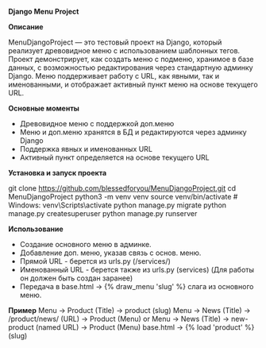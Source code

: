 **Django Menu Project**

**Описание**

MenuDjangoProject — это тестовый проект на Django, который реализует древовидное меню с использованием шаблонных тегов. Проект демонстрирует, как создать меню с подменю, хранимое в базе данных, с возможностью редактирования через стандартную админку Django. Меню поддерживает работу с URL, как явными, так и именованными, и отображает активный пункт меню на основе текущего URL.

**Основные моменты**

- Древовидное меню с поддержкой доп.меню
- Меню и доп.меню хранятся в БД и редактируются через админку Django
- Поддержка явных и именованных URL
- Активный пункт определяется на основе текущего URL

**Установка и запуск проекта**

git clone https://github.com/blessedforyou/MenuDjangoProject.git
cd MenuDjangoProject
python3 -m venv venv
source venv/bin/activate  # Windows: venv\Scripts\activate
python manage.py migrate
python manage.py createsuperuser
python manage.py runserver


**Использование**

- Создание основного меню в админке.
- Добавление доп. меню, указав связь с основ. меню.
- Прямой URL - берется из urls.py (/services/)
- Именованный URL - берется также из urls.py (services) (Для работы он должен быть создан заранее)
- Передача в base.html -> {% draw_menu 'slug' %} слага из основного меню.

**Пример**
Menu -> Product (Title) -> product (slug)
Menu -> News (Title) -> /product/news/ (URL) -> Product (Menu) or Menu -> News (Title) -> new-product (named URL) -> Product (Menu)
base.html -> {% load 'product' %} (slug)
